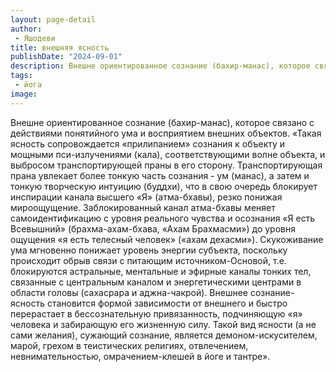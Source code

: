 ```yaml
---
layout: page-detail
author:
 - Яшодеви
title: внешняя ясность
publishDate: "2024-09-01"
description: Внешне ориентированное сознание (бахир-манас), которое связано с действиями понятийного ума и восприятием внешних объектов.
tags:
 - йога
image: 
---
```


Внешне ориентированное сознание (бахир-манас), которое связано с действиями понятийного ума и восприятием внешних объектов.
	«Такая ясность сопровождается «прилипанием» сознания к объекту и мощными пси-излучениями (кала), соответствующими волне объекта, и выбросом транспортирующей праны в его сторону. Транспортирующая прана увлекает более тонкую часть сознания - ум (манас), а затем и тонкую творческую интуицию (буддхи), что в свою очередь блокирует инспирации канала высшего «Я» (атма-бхавы), резко понижая мироощущение. Заблокированный канал атма-бхавы меняет самоидентификацию с уровня реального чувства и осознания «Я есть Всевышний» (брахма-ахам-бхава, «Ахам Брахмасми») до уровня ощущения «я есть телесный человек» («ахам дехасми»). 
	Скукоживание ума мгновенно понижает уровень энергии субъекта, поскольку происходит обрыв связи с питающим источником-Основой, т.е. блокируются астральные, ментальные и эфирные каналы тонких тел, связанные с центральным каналом и энергетическими центрами в области головы (сахасрара и аджна-чакрой). Внешнее сознание-ясность становится формой зависимости от внешнего и быстро перерастает в бессознательную привязанность, подчиняющую «я» человека и забирающую его жизненную силу. Такой вид ясности (а не сами желания), сужающий сознание, является демоном-искусителем, марой, грехом в теистических религиях, отвлечением, невнимательностью, омрачением-клешей в йоге и тантре».&nbsp;

